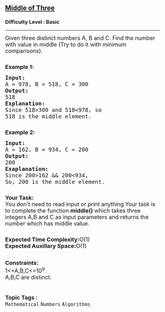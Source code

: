 <h2><a href="https://www.geeksforgeeks.org/problems/middle-of-three2926/1?page=2&difficulty=School,Basic&sprint=94ade6723438d94ecf0c00c3937dad55&sprint=94ade6723438d94ecf0c00c3937dad55&sortBy=difficulty">Middle of Three</a></h2><h3>Difficulty Level : Basic</h3><hr><div class="problems_problem_content__Xm_eO"><p><span style="font-size:18px">Given three distinct numbers&nbsp;A, B and C. Find the number with value in middle (Try to do it with minimum comparisons).</span></p>

<p><br>
<span style="font-size:18px"><strong>Example 1:</strong></span></p>

<pre><span style="font-size:18px"><strong>Input:</strong>
A = 978, B = 518, C = 300
<strong>Output:</strong>
518
<strong>Explanation:</strong>
Since 518&gt;300 and 518&lt;978, so 
518 is the middle element.</span></pre>

<p><br>
<span style="font-size:18px"><strong>Example 2:</strong></span></p>

<pre><span style="font-size:18px"><strong>Input:</strong>
A = 162, B = 934, C = 200
<strong>Output:</strong>
200
<strong>Exaplanation:</strong>
Since 200&gt;162 &amp;&amp; 200&lt;934,
So, 200 is the middle element.</span></pre>

<p><br>
<span style="font-size:18px"><strong>Your Task:</strong><br>
You don't need to read input or print anything.Your task is to complete the function <strong>middle()</strong> which takes three integers A,B and C as input parameters and returns the number which has middle value.</span></p>

<p><br>
<span style="font-size:18px"><strong>Expected Time Complexity:</strong>O(1)<br>
<strong>Expected Auxillary Space:</strong>O(1)</span><br>
<br>
<br>
<span style="font-size:18px"><strong>Constraints:</strong><br>
1&lt;=A,B,C&lt;=10<sup>9</sup><br>
A,B,C are distinct.&nbsp;</span></p>
</div><br><p><span style=font-size:18px><strong>Topic Tags : </strong><br><code>Mathematical</code>&nbsp;<code>Numbers</code>&nbsp;<code>Algorithms</code>&nbsp;